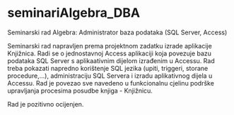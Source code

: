 # seminariAlgebra_DBA
Seminarski rad Algebra: Administrator baza podataka (SQL Server, Access)

Seminarski rad napravljen prema projektnom zadatku izrade aplikacije Knjižnica. Radi se o jednostavnoj Access aplikaciji koja povezuje bazu podataka SQL Server s aplikaativnim dijelom izrađenim u Accessu. Rad treba pokazati napredno korištenje SQL jezika (upiti, triggeri, storane procedure,...), administraciju SQL Servera i izradu aplikativnog dijela u Accessu. Rad je povezao sve navedeno u funkcionalnu cjelinu podrške upravljanja procesima posudbe knjiga - Knjižnicu.

Rad je pozitivno ocijenjen.
